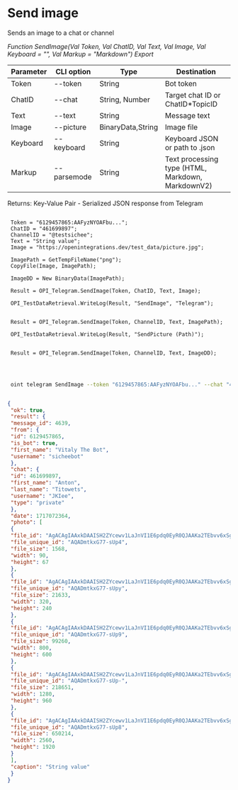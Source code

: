 ﻿---
sidebar_position: 2
---

# Send image
 Sends an image to a chat or channel


*Function SendImage(Val Token, Val ChatID, Val Text, Val Image, Val Keyboard = "", Val Markup = "Markdown") Export*

 | Parameter | CLI option | Type | Destination |
 |-|-|-|-|
 | Token | --token | String | Bot token |
 | ChatID | --chat | String, Number | Target chat ID or ChatID*TopicID |
 | Text | --text | String | Message text |
 | Image | --picture | BinaryData,String | Image file |
 | Keyboard | --keyboard | String | Keyboard JSON or path to .json |
 | Markup | --parsemode | String | Text processing type (HTML, Markdown, MarkdownV2) |

 
 Returns: Key-Value Pair - Serialized JSON response from Telegram

```bsl title="Code example"
	
 Token = "6129457865:AAFyzNYOAFbu...";
 ChatID = "461699897";
 ChannelID = "@testsichee";
 Text = "String value";
 Image = "https://openintegrations.dev/test_data/picture.jpg"; 
 
 ImagePath = GetTempFileName("png");
 CopyFile(Image, ImagePath);
 
 ImageDD = New BinaryData(ImagePath);
 
 Result = OPI_Telegram.SendImage(Token, ChatID, Text, Image);
 
 OPI_TestDataRetrieval.WriteLog(Result, "SendImage", "Telegram");
 
 
 Result = OPI_Telegram.SendImage(Token, ChannelID, Text, ImagePath);
 
 OPI_TestDataRetrieval.WriteLog(Result, "SendPicture (Path)");
 
 
 Result = OPI_Telegram.SendImage(Token, ChannelID, Text, ImageDD);

	
```

```sh title="CLI command example"
 
 oint telegram SendImage --token "6129457865:AAFyzNYOAFbu..." --chat "461699897" --text "String value" --picture "https://openintegrations.dev/test_data/picture.jpg" --keyboard %keyboard% --parsemode %parsemode%

```


```json title="Result"

{
 "ok": true,
 "result": {
 "message_id": 4639,
 "from": {
 "id": 6129457865,
 "is_bot": true,
 "first_name": "Vitaly The Bot",
 "username": "sicheebot"
 },
 "chat": {
 "id": 461699897,
 "first_name": "Anton",
 "last_name": "Titowets",
 "username": "JKIee",
 "type": "private"
 },
 "date": 1717072364,
 "photo": [
 {
 "file_id": "AgACAgIAAxkDAAISH2ZYcewv1LaJnVI1E6pdq0EyR0QJAAKa2TEbvv6xSgxyd39G8AuyAQADAgADcwADNQQ",
 "file_unique_id": "AQADmtkxG77-sUp4",
 "file_size": 1568,
 "width": 90,
 "height": 67
 },
 {
 "file_id": "AgACAgIAAxkDAAISH2ZYcewv1LaJnVI1E6pdq0EyR0QJAAKa2TEbvv6xSgxyd39G8AuyAQADAgADbQADNQQ",
 "file_unique_id": "AQADmtkxG77-sUpy",
 "file_size": 21633,
 "width": 320,
 "height": 240
 },
 {
 "file_id": "AgACAgIAAxkDAAISH2ZYcewv1LaJnVI1E6pdq0EyR0QJAAKa2TEbvv6xSgxyd39G8AuyAQADAgADeAADNQQ",
 "file_unique_id": "AQADmtkxG77-sUp9",
 "file_size": 99260,
 "width": 800,
 "height": 600
 },
 {
 "file_id": "AgACAgIAAxkDAAISH2ZYcewv1LaJnVI1E6pdq0EyR0QJAAKa2TEbvv6xSgxyd39G8AuyAQADAgADeQADNQQ",
 "file_unique_id": "AQADmtkxG77-sUp-",
 "file_size": 218651,
 "width": 1280,
 "height": 960
 },
 {
 "file_id": "AgACAgIAAxkDAAISH2ZYcewv1LaJnVI1E6pdq0EyR0QJAAKa2TEbvv6xSgxyd39G8AuyAQADAgADdwADNQQ",
 "file_unique_id": "AQADmtkxG77-sUp8",
 "file_size": 650214,
 "width": 2560,
 "height": 1920
 }
 ],
 "caption": "String value"
 }
}

```

